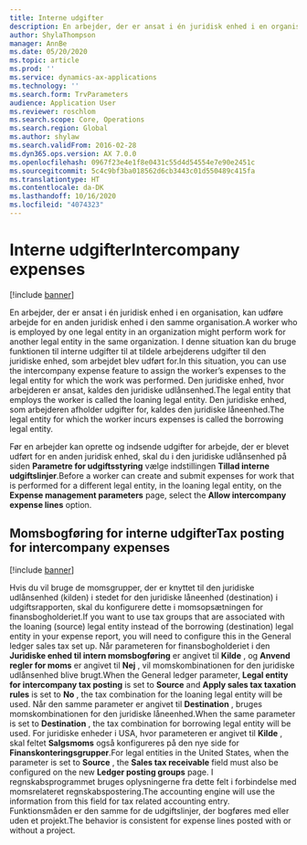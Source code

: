 ```yaml
---
title: Interne udgifter
description: En arbejder, der er ansat i én juridisk enhed i en organisation, kan udføre arbejde for en anden juridisk enhed i den samme organisation. I denne situation kan du bruge funktionen til interne udgifter til at tildele arbejderens udgifter til den juridiske enhed, som arbejdet blev udført for.
author: ShylaThompson
manager: AnnBe
ms.date: 05/20/2020
ms.topic: article
ms.prod: ''
ms.service: dynamics-ax-applications
ms.technology: ''
ms.search.form: TrvParameters
audience: Application User
ms.reviewer: roschlom
ms.search.scope: Core, Operations
ms.search.region: Global
ms.author: shylaw
ms.search.validFrom: 2016-02-28
ms.dyn365.ops.version: AX 7.0.0
ms.openlocfilehash: 0967f23e4e1f8e0431c55d4d54554e7e90e2451c
ms.sourcegitcommit: 5c4c9bf3ba018562d6cb3443c01d550489c415fa
ms.translationtype: HT
ms.contentlocale: da-DK
ms.lasthandoff: 10/16/2020
ms.locfileid: "4074323"
---
```

# <a name="intercompany-expenses"></a><span data-ttu-id="63819-104">Interne udgifter</span><span class="sxs-lookup"><span data-stu-id="63819-104">Intercompany expenses</span></span>

[!include [banner](../includes/banner.md)]

<span data-ttu-id="63819-105">En arbejder, der er ansat i én juridisk enhed i en organisation, kan udføre arbejde for en anden juridisk enhed i den samme organisation.</span><span class="sxs-lookup"><span data-stu-id="63819-105">A worker who is employed by one legal entity in an organization might perform work for another legal entity in the same organization.</span></span> <span data-ttu-id="63819-106">I denne situation kan du bruge funktionen til interne udgifter til at tildele arbejderens udgifter til den juridiske enhed, som arbejdet blev udført for.</span><span class="sxs-lookup"><span data-stu-id="63819-106">In this situation, you can use the intercompany expense feature to assign the worker’s expenses to the legal entity for which the work was performed.</span></span> <span data-ttu-id="63819-107">Den juridiske enhed, hvor arbejderen er ansat, kaldes den juridiske udlånsenhed.</span><span class="sxs-lookup"><span data-stu-id="63819-107">The legal entity that employs the worker is called the loaning legal entity.</span></span> <span data-ttu-id="63819-108">Den juridiske enhed, som arbejderen afholder udgifter for, kaldes den juridiske låneenhed.</span><span class="sxs-lookup"><span data-stu-id="63819-108">The legal entity for which the worker incurs expenses is called the borrowing legal entity.</span></span> 

<span data-ttu-id="63819-109">Før en arbejder kan oprette og indsende udgifter for arbejde, der er blevet udført for en anden juridisk enhed, skal du i den juridiske udlånsenhed på siden **Parametre for udgiftsstyring** vælge indstillingen **Tillad interne udgiftslinjer**.</span><span class="sxs-lookup"><span data-stu-id="63819-109">Before a worker can create and submit expenses for work that is performed for a different legal entity, in the loaning legal entity, on the **Expense management parameters** page, select the **Allow intercompany expense lines** option.</span></span> 

## <a name="tax-posting-for-intercompany-expenses"></a><span data-ttu-id="63819-110">Momsbogføring for interne udgifter</span><span class="sxs-lookup"><span data-stu-id="63819-110">Tax posting for intercompany expenses</span></span>

[!include [banner](../includes/banner.md)]

<span data-ttu-id="63819-111">Hvis du vil bruge de momsgrupper, der er knyttet til den juridiske udlånsenhed (kilden) i stedet for den juridiske låneenhed (destination) i udgiftsrapporten, skal du konfigurere dette i momsopsætningen for finansbogholderiet.</span><span class="sxs-lookup"><span data-stu-id="63819-111">If you want to use tax groups that are associated with the loaning (source) legal entity instead of the borrowing (destination) legal entity in your expense report, you will need to configure this in the General ledger sales tax set up.</span></span> <span data-ttu-id="63819-112">Når parameteren for finansbogholderiet i den **Juridiske enhed til intern momsbogføring** er angivet til **Kilde** , og **Anvend regler for moms** er angivet til **Nej** , vil momskombinationen for den juridiske udlånsenhed blive brugt.</span><span class="sxs-lookup"><span data-stu-id="63819-112">When the General ledger parameter, **Legal entity for intercompany tax posting** is set to **Source** and **Apply sales tax taxation rules** is set to **No** , the tax combination for the loaning legal entity will be used.</span></span> <span data-ttu-id="63819-113">Når den samme parameter er angivet til **Destination** , bruges momskombinationen for den juridiske låneenhed.</span><span class="sxs-lookup"><span data-stu-id="63819-113">When the same parameter is set to **Destination** , the tax combination for borrowing legal entity will be used.</span></span> <span data-ttu-id="63819-114">For juridiske enheder i USA, hvor parameteren er angivet til **Kilde** , skal feltet **Salgsmoms** også konfigureres på den nye side for **Finanskonteringsgrupper**.</span><span class="sxs-lookup"><span data-stu-id="63819-114">For legal entities in the United States, when the parameter is set to **Source** , the **Sales tax receivable** field must also be configured on the new **Ledger posting groups** page.</span></span> <span data-ttu-id="63819-115">I regnskabsprogrammet bruges oplysningerne fra dette felt i forbindelse med momsrelateret regnskabspostering.</span><span class="sxs-lookup"><span data-stu-id="63819-115">The accounting engine will use the information from this field for tax related accounting entry.</span></span>   
<span data-ttu-id="63819-116">Funktionsmåden er den samme for de udgiftslinjer, der bogføres med eller uden et projekt.</span><span class="sxs-lookup"><span data-stu-id="63819-116">The behavior is consistent for expense lines posted with or without a project.</span></span>  
